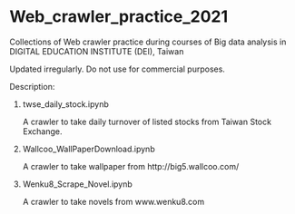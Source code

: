 # Web_crawler_practice_2021
Collections of Web crawler practice during courses of Big data analysis in DIGITAL EDUCATION INSTITUTE (DEI), Taiwan

Updated irregularly. Do not use for commercial purposes.


Description:

<ol>
<li>twse_daily_stock.ipynb</li>
<p>A crawler to take daily turnover of listed stocks from Taiwan Stock Exchange.
<li>Wallcoo_WallPaperDownload.ipynb</li>
<p>A crawler to take wallpaper from http://big5.wallcoo.com/ 
<li>Wenku8_Scrape_Novel.ipynb</li>
<p>A crawler to take novels from www.wenku8.com
</ol>